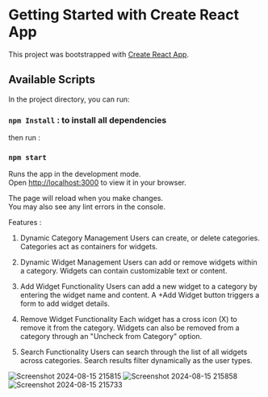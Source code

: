 # Getting Started with Create React App

This project was bootstrapped with [Create React App](https://github.com/facebook/create-react-app).

## Available Scripts

In the project directory, you can run:
### `npm Install` : to install all dependencies

then run :

### `npm start`

Runs the app in the development mode.\
Open [http://localhost:3000](http://localhost:3000) to view it in your browser.

The page will reload when you make changes.\
You may also see any lint errors in the console.

Features :
1. Dynamic Category Management
Users can create, or delete categories.
Categories act as containers for widgets.

2. Dynamic Widget Management
Users can add or remove widgets within a category.
Widgets can contain customizable text or content.

3. Add Widget Functionality
Users can add a new widget to a category by entering the widget name and content.
A +Add Widget button triggers a form to add widget details.

4. Remove Widget Functionality
Each widget has a cross icon (X) to remove it from the category.
Widgets can also be removed from a category through an "Uncheck from Category" option.

5. Search Functionality
Users can search through the list of all widgets across categories.
Search results filter dynamically as the user types.


![Screenshot 2024-08-15 215815](https://github.com/user-attachments/assets/332e04e2-ee3d-4f76-ac21-d0b9fdb16d37)
![Screenshot 2024-08-15 215858](https://github.com/user-attachments/assets/867db3dd-445a-494f-88bc-3752454070d8)
![Screenshot 2024-08-15 215733](https://github.com/user-attachments/assets/615ee4de-27bd-4a25-9c11-b4049e83ed79)
